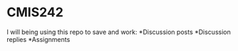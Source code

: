# CMIS242

I will being using this repo to save and work:
*Discussion posts
*Discussion replies
*Assignments